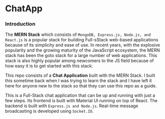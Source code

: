 # ChatApp

### Introduction
The **MERN Stack** which consists of ```MongoDB, Express.js, Node.js, and React.js``` is a popular stack for building Full-sStack web-based applications because of its simplicity and ease of use. In recent years, with the explosive popularity and the growing maturity of the JavaScript ecosystem, the MERN stack has been the goto stack for a large number of web applications. This stack is also highly popular among newcomers to the JS field because of how easy it is to get started with this stack.

This repo consists of a **Chat Application** built with the MERN Stack. I built this sometime back when I was trying to learn the stack and I have left it here for anyone new to the stack so that they can use this repo as a guide.

This is a Full-Stack chat application that can be up and running with just a few steps. Its frontend is built with Material UI running on top of React. The backend is built with ```Express.js and Node.js```. Real-time message broadcasting is developed using ```Socket.IO```.
